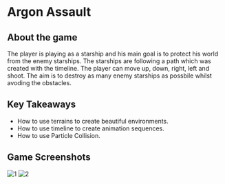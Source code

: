 # Argon Assault

## About the game

The player is playing as a starship and his main goal is to protect his world from the enemy starships. The starships are following a path which was created with the timeline. The player can move up, down, right, left and shoot. The aim is to destroy as many enemy starships as possbile whilst avoding the obstacles.

## Key Takeaways

- How to use terrains to create beautiful environments.
- How to use timeline to create animation sequences.
- How to use Particle Collision.

## Game Screenshots
![1](https://user-images.githubusercontent.com/80252098/172041985-ee336038-87c9-46e2-9678-9a80cda5cf22.png)
![2](https://user-images.githubusercontent.com/80252098/172041988-da8050f9-63ae-41e1-b2e8-17215b26c534.png)
